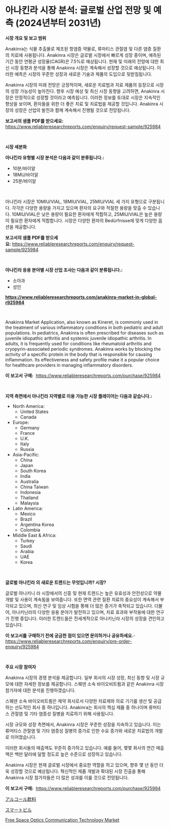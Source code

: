 <p><h1>아나킨라 시장 분석: 글로벌 산업 전망 및 예측 (2024년부터 2031년)</h1></p><p><strong>시장 개요 및 보고 범위</strong></p>
<p><p>Anakinra는 식물 추출물로 제조된 항염증 약물로, 류마티스 관절염 및 다른 염증 질환의 치료에 사용됩니다. Anakinra 시장은 글로벌 시장에서 빠르게 성장 중이며, 예측된 기간 동안 연평균 성장율(CAGR)은 7.5%로 예상됩니다. 현재 및 미래의 전망에 대한 최신 시장 동향과 분석을 통해 Anakinra 시장은 계속해서 성장할 것으로 예상됩니다. 이러한 예측은 시장의 꾸준한 성장과 새로운 기술과 제품의 도입으로 뒷받침됩니다.</p><p>Anakinra 시장의 미래 전망은 긍정적이며, 새로운 치료법과 치료 제품의 등장으로 시장의 성장 가능성이 높아진다. 향후 시장 예상 및 최신 시장 동향을 고려하면, Anakinra 시장은 안정적으로 성장할 것이라고 예측됩니다. 이러한 정보를 토대로 시장은 지속적인 향상을 보이며, 환자들을 위한 더 좋은 치료 및 치료법을 제공할 것입니다. Anakinra 시장의 성장은 산업의 발전과 함께 계속해서 진행될 것으로 전망됩니다.</p></p>
<p><strong>보고서의 샘플 PDF를 받으세요:</strong> <a href="https://www.reliableresearchreports.com/enquiry/request-sample/925984">https://www.reliableresearchreports.com/enquiry/request-sample/925984</a></p>
<p>&nbsp;</p>
<p><strong>시장 세분화</strong></p>
<p><strong>아나킨라 유형별 시장 분석은 다음과 같이 분류됩니다.:</strong></p>
<p><ul><li>10분/바이알</li><li>18MU/바이알</li><li>25분/바이알</li></ul></p>
<p>&nbsp;</p>
<p><p>아나킨라 시장은 10MIU/VIAL, 18MIU/VIAL, 25MIU/VIAL 세 가지 유형으로 구분됩니다. 각각은 다양한 용량을 가지고 있으며 환자의 요구와 적절한 용량을 맞출 수 있습니다. 10MIU/VIAL은 낮은 용량이 필요한 환자에게 적합하고, 25MIU/VIAL은 높은 용량이 필요한 환자에게 적합합니다. 시장은 다양한 환자의 Bedürfnisse에 맞게 다양한 옵션을 제공합니다.</p></p>
<p><strong>보고서의 샘플 PDF를 받으세요:</strong>&nbsp;<a href="https://www.reliableresearchreports.com/enquiry/request-sample/925984">https://www.reliableresearchreports.com/enquiry/request-sample/925984</a></p>
<p>&nbsp;</p>
<p><strong> 아나킨라 응용 분야별 시장 산업 조사는 다음과 같이 분류됩니다.:</strong></p>
<p><ul><li>소아과</li><li>성인</li></ul></p>
<p><strong><a href="https://www.reliableresearchreports.com/anakinra-market-in-global-r925984">https://www.reliableresearchreports.com/anakinra-market-in-global-r925984</a></strong></p>
<p>&nbsp;</p>
<p><p>Anakinra Market Application, also known as Kineret, is commonly used in the treatment of various inflammatory conditions in both pediatric and adult populations. In pediatrics, Anakinra is often prescribed for diseases such as juvenile idiopathic arthritis and systemic juvenile idiopathic arthritis. In adults, it is frequently used for conditions like rheumatoid arthritis and cryopyrin-associated periodic syndromes. Anakinra works by blocking the activity of a specific protein in the body that is responsible for causing inflammation. Its effectiveness and safety profile make it a popular choice for healthcare providers in managing inflammatory disorders.</p></p>
<p><strong>이 보고서 구매:</strong>&nbsp; <a href="https://www.reliableresearchreports.com/purchase/925984">https://www.reliableresearchreports.com/purchase/925984</a></p>
<p>&nbsp;</p>
<p><strong>지역 측면에서 아나킨라 지역별로 이용 가능한 시장 플레이어는 다음과 같습니다.:</strong></p>
<p><ul>
    <li>
        North America:
        <ul>
            <li>United States</li>
            <li>Canada</li>
        </ul>
    </li>
    <li>
        Europe:
        <ul>
            <li>Germany</li>
            <li>France</li>
            <li>U.K.</li>
            <li>Italy</li>
            <li>Russia</li>
        </ul>
    </li>
    <li>
        Asia-Pacific:
        <ul>
            <li>China</li>
            <li>Japan</li>
            <li>South Korea</li>
            <li>India</li>
            <li>Australia</li>
            <li>China Taiwan</li>
            <li>Indonesia</li>
            <li>Thailand</li>
            <li>Malaysia</li>
        </ul>
    </li>
    <li>
        Latin America:
        <ul>
            <li>Mexico</li>
            <li>Brazil</li>
            <li>Argentina Korea</li>
            <li>Colombia</li>
        </ul>
    </li>
    <li>
        Middle East & Africa:
        <ul>
            <li>Turkey</li>
            <li>Saudi</li>
            <li>Arabia</li>
            <li>UAE</li>
            <li>Korea</li>
        </ul>
    </li>
    </ul></p>
<p>&nbsp;</p>
<p><strong>글로벌 아나킨라 의 새로운 트렌드는 무엇입니까? 시장?</strong></p>
<p><p>글로벌 아나키니 라 시장에서의 신흥 및 현재 트렌드는 높은 유효성과 안전성으로 약물 개발 및 사용이 계속됨을 보여줍니다. 또한 면역 관련 질환 치료의 중요성이 계속해서 부각되고 있으며, 최신 연구 및 임상 시험을 통해 더 많은 증거가 축적되고 있습니다. 더불어, 아나키닌라의 다양한 응용 분야가 발전하고 있으며, 치료 효과와 부작용에 대한 연구가 진행 중입니다. 이러한 트렌드들은 전세계적으로 아나키닌라 시장의 성장을 견인하고 있습니다.</p></p>
<p><strong>이 보고서를 구매하기 전에 궁금한 점이 있으면 문의하거나 공유하세요.</strong>- <a href="https://www.reliableresearchreports.com/enquiry/pre-order-enquiry/925984">https://www.reliableresearchreports.com/enquiry/pre-order-enquiry/925984</a></p>
<p>&nbsp;</p>
<p><strong>주요 시장 참여자</strong></p>
<p><p>Anakinra 시장의 경쟁 분석을 제공합니다. 일부 회사의 시장 성장, 최신 동향 및 시장 규모에 대한 자세한 정보를 제공합니다. 스웨덴 소속 바이오비트룀과 같은 Anakinra 시장 참가자에 대한 분석을 진행하겠습니다. </p><p>스웨덴 소속 바이오비트룀은 제약 회사로서 다양한 치료제와 의료 기기를 생산 및 공급하는 선도적인 회사 중 하나입니다. Anakinra는 회사의 핵심 제품 중 하나이며 류머티스 관절염 및 기타 염증성 질병을 치료하기 위해 사용됩니다.</p><p>시장 규모와 성장 측면에서, Anakinra 시장은 꾸준한 성장을 지속하고 있습니다. 이는 류머티스 관절염 및 기타 염증성 질병의 증가로 인한 수요 증가와 새로운 치료법의 개발로 이어졌습니다.</p><p>이러한 회사들의 매출액도 꾸준히 증가하고 있습니다. 예를 들어, 몇몇 회사의 연간 매출액은 백만 달러에 달할 정도로 높은 수준으로 성장하고 있습니다.</p><p>Anakinra 시장은 현재 글로벌 시장에서 중요한 역할을 하고 있으며, 향후 몇 년 동안 더욱 성장할 것으로 예상됩니다. 혁신적인 제품 개발과 확대된 시장 진출을 통해 Anakinra 시장 참가자들은 더 많은 성과를 이룰 것으로 전망됩니다.</p></p>
<p><strong>이 보고서 구매:</strong>&nbsp;&nbsp;<a href="https://www.reliableresearchreports.com/purchase/925984">https://www.reliableresearchreports.com/purchase/925984</a></p>
<p><p><a href="https://github.com/xtkhtofdt934839/Market-Research-Report-List-1/blob/main/420063136583.md">アルコール飲料</a></p><p><a href="https://github.com/ddwcuskozol07187/Market-Research-Report-List-1/blob/main/839344936584.md">スマートピル</a></p><p><a href="https://github.com/mancsybtousav/Market-Research-Report-List-2/blob/main/free-space-optics-communication-technology-market.md">Free Space Optics Communication Technology Market</a></p></p>